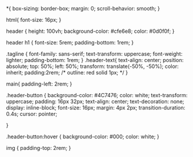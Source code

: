 *{
  box-sizing: border-box;
  margin: 0;
  scroll-behavior: smooth;
}

html{
  font-size: 16px;
}


header {
  height: 100vh;
  background-color: #cfe6e8;
  color: #0d0f0f;
}



header h1 {
  font-size: 5rem;
  padding-bottom: 1rem;
}

.tagline {
  font-family: sans-serif;
  text-transform: uppercase;
  font-weight: lighter;
  padding-bottom: 1rem;
}
.header-text{
    text-align: center;
  position: absolute;
  top: 50%;
  left: 50%;
  transform: translate(-50%, -50%);
  color: inherit;
padding:2rem;
/*   outline: red solid 1px; */
}

main{
  padding-left: 2rem;
}


.header-button {
  background-color: #4C7476; 
  color: white; 
  text-transform: uppercase;
  padding: 16px 32px;
  text-align: center;
  text-decoration: none;
  display: inline-block;
  font-size: 16px;
  margin: 4px 2px;
  transition-duration: 0.4s;
  cursor: pointer;
 
}

.header-button:hover {
  background-color: #000;
  color: white;
}


img {
  padding-top: 2rem;
}